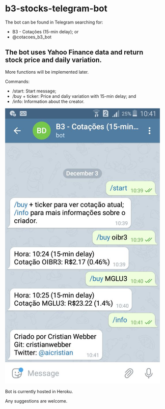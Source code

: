 # b3-stocks-telegram-bot

The bot can be found in Telegram searching for:
- B3 - Cotações (15-min delay); or
- @cotacoes_b3_bot


## The bot uses Yahoo Finance data and return stock price and daily variation.

More functions will be implemented later.


Commands:
- /start: Start message;
- /buy + ticker: Price and daliy variation with 15-min delay; and
- /info: Information about the creator.

![Demo](https://github.com/cristianwebber/b3-stocks-telegram-bot/blob/main/photo5064774690307942561.jpg)

Bot is currently hosted in Heroku.

Any suggestions are welcome.

